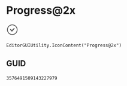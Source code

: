 # Progress@2x
![](/img/Progress@2x.png)

``` CSharp
EditorGUIUtility.IconContent("Progress@2x")
```
## GUID
```
3576491509143227979
```
